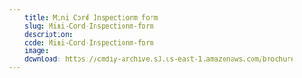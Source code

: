 ```yaml
---
    title: Mini Cord Inspectionm form
    slug: Mini-Cord-Inspectionm-form
    description:
    code: Mini-Cord-Inspectionm-form
    image:
    download: https://cmdiy-archive.s3.us-east-1.amazonaws.com/brochures/documents/Mini+Cord+Inspectionm+form.pdf
---
```

<!-- Content of the page -->

##
        